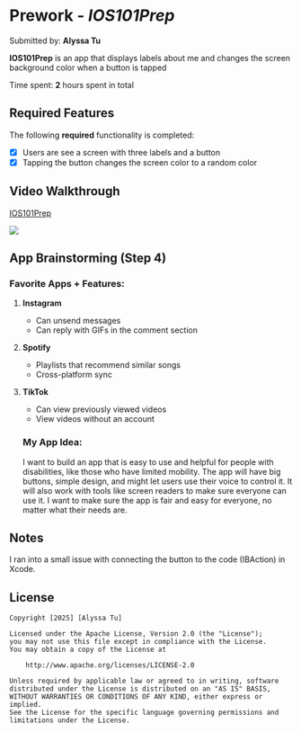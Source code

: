 # Prework - *IOS101Prep*

Submitted by: **Alyssa Tu**

**IOS101Prep** is an app that displays labels about me and changes the screen background color when a button is tapped

Time spent: **2** hours spent in total

## Required Features

The following **required** functionality is completed:

- [x] Users are see a screen with three labels and a button
- [x] Tapping the button changes the screen color to a random color
 
## Video Walkthrough

<div>
    <a href="https://www.loom.com/share/67854464987345d9b45eb97a6b6f22e7">
      <p>IOS101Prep</p>
    </a>
    <a href="https://www.loom.com/share/67854464987345d9b45eb97a6b6f22e7">
      <img style="max-width:300px;" src="https://cdn.loom.com/sessions/thumbnails/67854464987345d9b45eb97a6b6f22e7-5df7671a8a26434a-full-play.gif">
    </a>
  </div>

## App Brainstorming (Step 4)
### Favorite Apps + Features:
1. **Instagram**
   - Can unsend messages
   - Can reply with GIFs in the comment section
2. **Spotify**
   - Playlists that recommend similar songs
   - Cross-platform sync
3. **TikTok**
   - Can view previously viewed videos
   - View videos without an account
   
   ### My App Idea:  
   I want to build an app that is easy to use and helpful for people with disabilities, like those who have limited mobility. The app will have big buttons, simple design, and might let users use their voice to control it. It will also work with tools like screen readers to make sure everyone can use it. I want to make sure the app is fair and easy for everyone, no matter what their needs are.

## Notes

I ran into a small issue with connecting the button to the code (IBAction) in Xcode.

## License

    Copyright [2025] [Alyssa Tu]

    Licensed under the Apache License, Version 2.0 (the "License");
    you may not use this file except in compliance with the License.
    You may obtain a copy of the License at

        http://www.apache.org/licenses/LICENSE-2.0

    Unless required by applicable law or agreed to in writing, software
    distributed under the License is distributed on an "AS IS" BASIS,
    WITHOUT WARRANTIES OR CONDITIONS OF ANY KIND, either express or implied.
    See the License for the specific language governing permissions and
    limitations under the License.
